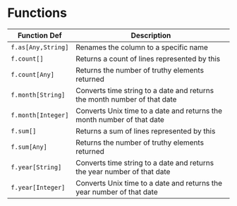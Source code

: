 # Functions

| Function Def | Description |
| --- | --- |
| `f.as[Any,String]` | Renames the column to a specific name |
| `f.count[]` | Returns a count of lines represented by this |
| `f.count[Any]` | Returns the number of truthy elements returned |
| `f.month[String]` | Converts time string to a date and returns the month number of that date |
| `f.month[Integer]` | Converts Unix time to a date and returns the month number of that date |
| `f.sum[]` | Returns a sum of lines represented by this |
| `f.sum[Any]` | Returns the number of truthy elements returned |
| `f.year[String]` | Converts time string to a date and returns the year number of that date |
| `f.year[Integer]` | Converts Unix time to a date and returns the year number of that date |
